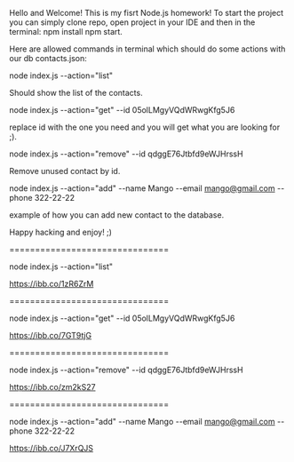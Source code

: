 Hello and Welcome! This is my fisrt Node.js homework! To start the project you can simply clone repo, open project in your IDE and then in the terminal:
npm install
npm start. 

Here are allowed commands in terminal which should do some actions with our db contacts.json:

node index.js --action="list"


Should show the list of the contacts.

node index.js --action="get" --id 05olLMgyVQdWRwgKfg5J6


replace id with the one you need and you will get what you are looking for ;).


node index.js --action="remove" --id qdggE76Jtbfd9eWJHrssH


Remove unused contact by id.


node index.js --action="add" --name Mango --email mango@gmail.com --phone 322-22-22


example of how you can add new contact to the database.

Happy hacking and enjoy! ;)


===============================

node index.js --action="list"

https://ibb.co/1zR6ZrM

===============================

node index.js --action="get" --id 05olLMgyVQdWRwgKfg5J6

https://ibb.co/7GT9tjG


===============================

node index.js --action="remove" --id qdggE76Jtbfd9eWJHrssH


https://ibb.co/zm2kS27

===============================

node index.js --action="add" --name Mango --email mango@gmail.com --phone 322-22-22

https://ibb.co/J7XrQJS
